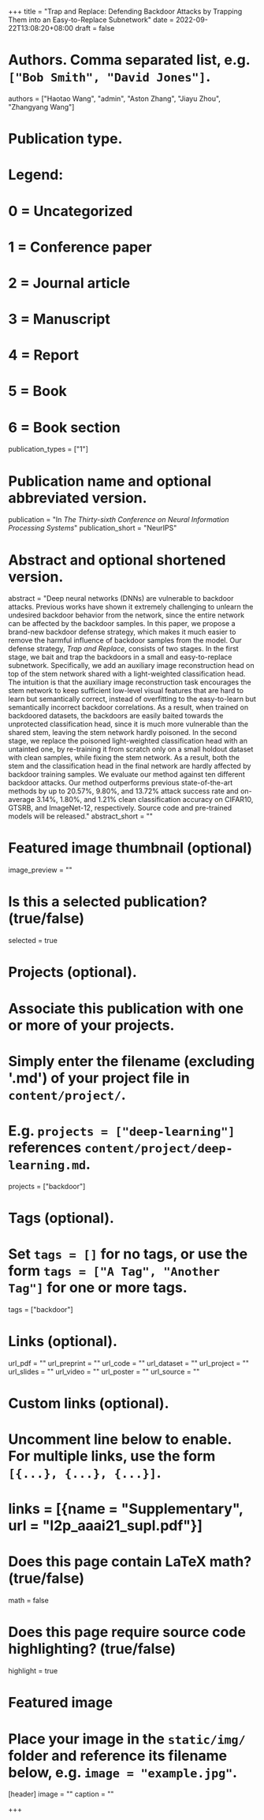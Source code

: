 +++
title = "Trap and Replace: Defending Backdoor Attacks by Trapping Them into an Easy-to-Replace Subnetwork"
date = 2022-09-22T13:08:20+08:00
draft = false

# Authors. Comma separated list, e.g. `["Bob Smith", "David Jones"]`.
authors = ["Haotao Wang", "admin", "Aston Zhang", "Jiayu Zhou", "Zhangyang Wang"]

# Publication type.
# Legend:
# 0 = Uncategorized
# 1 = Conference paper
# 2 = Journal article
# 3 = Manuscript
# 4 = Report
# 5 = Book
# 6 = Book section
publication_types = ["1"]

# Publication name and optional abbreviated version.
publication = "In *The Thirty-sixth Conference on Neural Information Processing Systems*"
publication_short = "NeurIPS"

# Abstract and optional shortened version.
abstract = "Deep neural networks (DNNs) are vulnerable to backdoor attacks. Previous works have shown it extremely challenging to unlearn the undesired backdoor behavior from the network, since the entire network can be affected by the backdoor samples. In this paper, we propose a brand-new backdoor defense strategy, which makes it much easier to remove the harmful influence of backdoor samples from the model. Our defense strategy, _Trap and Replace_, consists of two stages. In the first stage, we bait and trap the backdoors in a small and easy-to-replace subnetwork. Specifically, we add an auxiliary image reconstruction head on top of the stem network shared with a light-weighted classification head. The intuition is that the auxiliary image reconstruction task encourages the stem network to keep sufficient low-level visual features that are hard to learn but semantically correct, instead of overfitting to the easy-to-learn but semantically incorrect backdoor correlations.  As a result, when trained on backdoored datasets, the backdoors are easily baited towards the unprotected classification head, since it is much more vulnerable than the shared stem, leaving the stem network hardly poisoned. In the second stage, we replace the poisoned light-weighted classification head with an untainted one, by re-training it from scratch only on a small holdout dataset with clean samples, while fixing the stem network. As a result, both the stem and the classification head in the final network are hardly affected by backdoor training samples. We evaluate our method against ten different backdoor attacks. Our method outperforms previous state-of-the-art methods by up to 20.57%, 9.80%, and 13.72% attack success rate and on-average 3.14%, 1.80%, and 1.21% clean classification accuracy on CIFAR10, GTSRB, and ImageNet-12, respectively. Source code and pre-trained models will be released."
abstract_short = ""

# Featured image thumbnail (optional)
image_preview = ""

# Is this a selected publication? (true/false)
selected = true

# Projects (optional).
#   Associate this publication with one or more of your projects.
#   Simply enter the filename (excluding '.md') of your project file in `content/project/`.
#   E.g. `projects = ["deep-learning"]` references `content/project/deep-learning.md`.
projects = ["backdoor"]

# Tags (optional).
#   Set `tags = []` for no tags, or use the form `tags = ["A Tag", "Another Tag"]` for one or more tags.
tags = ["backdoor"]

# Links (optional).
url_pdf = ""
url_preprint = ""
url_code = ""
url_dataset = ""
url_project = ""
url_slides = ""
url_video = ""
url_poster = ""
url_source = ""

# Custom links (optional).
#   Uncomment line below to enable. For multiple links, use the form `[{...}, {...}, {...}]`.
# links = [{name = "Supplementary", url = "l2p_aaai21_supl.pdf"}]

# Does this page contain LaTeX math? (true/false)
math = false

# Does this page require source code highlighting? (true/false)
highlight = true

# Featured image
# Place your image in the `static/img/` folder and reference its filename below, e.g. `image = "example.jpg"`.
[header]
image = ""
caption = ""

+++
